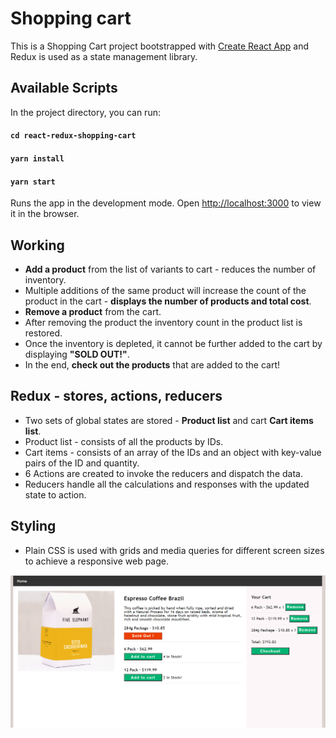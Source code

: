 # Shopping cart

This is a Shopping Cart project bootstrapped with [Create React App](https://github.com/facebook/create-react-app) and Redux is used as a state management library.

## Available Scripts

In the project directory, you can run:

#### `cd react-redux-shopping-cart`

#### `yarn install`

#### `yarn start`

Runs the app in the development mode.
Open [http://localhost:3000](http://localhost:3000) to view it in the browser.

## Working

- **Add a product** from the list of variants to cart - reduces the number of inventory.
- Multiple additions of the same product will increase the count of the product in the cart - **displays the number of products and total cost**.
- **Remove a product** from the cart.
- After removing the product the inventory count in the product list is restored.
- Once the inventory is depleted, it cannot be further added to the cart by displaying **"SOLD OUT!"**.
- In the end, **check out the products** that are added to the cart!

## Redux - stores, actions, reducers

- Two sets of global states are stored - **Product list** and cart **Cart items list**.
- Product list - consists of all the products by IDs.
- Cart items - consists of an array of the IDs and an object with key-value pairs of the ID and quantity.
- 6 Actions are created to invoke the reducers and dispatch the data.
- Reducers handle all the calculations and responses with the updated state to action.

## Styling

- Plain CSS is used with grids and media queries for different screen sizes to achieve a responsive web page.

![](./public/images/screenshot.png)
